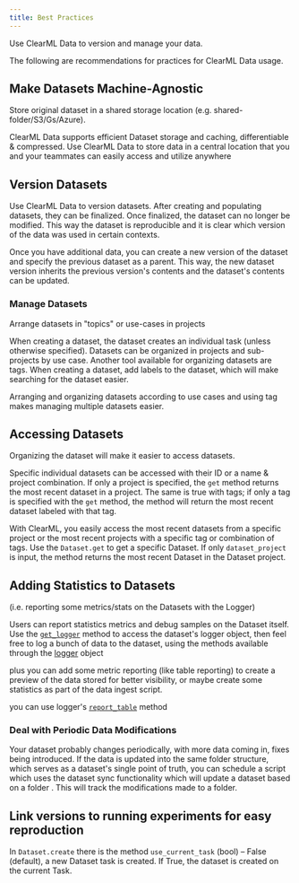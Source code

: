 ```yaml
---
title: Best Practices
---
```


Use ClearML Data to version and manage your data. 

The following are recommendations for practices for ClearML Data usage. 

## Make Datasets Machine-Agnostic 

Store original dataset in a shared storage location (e.g. shared-folder/S3/Gs/Azure). 

ClearML Data supports efficient Dataset storage and caching, differentiable & compressed.  Use ClearML Data to store 
data in a central location that you and your teammates can easily access and utilize anywhere

## Version Datasets

Use ClearML Data to version datasets. After creating and populating datasets, they can be finalized. Once finalized,
the dataset can no longer be modified. This way the dataset is reproducible and it is clear which version of the data was used
in certain contexts. 

Once you have additional data, you can create a new version of the dataset and specify the previous dataset as a parent. 
This way, the new dataset version inherits the previous version's contents and the dataset's contents can be updated. 

### Manage Datasets 

Arrange datasets in "topics" or use-cases in projects

When creating a dataset, the dataset creates an individual task (unless otherwise specified). Datasets can be organized
in projects and sub-projects by use case. Another tool available for organizing datasets are tags. When creating a dataset, 
add labels to the dataset, which will make searching for the dataset easier.

Arranging and organizing datasets according to use cases and using tag makes managing multiple datasets easier.

## Accessing Datasets
Organizing the dataset will make it easier to access datasets. 

Specific individual datasets can be accessed with their ID or a name & project combination. 
If only a project is specified, the `get` method returns the most recent dataset in a project. The same is true with tags; 
if only a tag is specified with the `get` method, the method will return the most recent dataset labeled with that tag.

With ClearML, you easily access the most recent datasets from a specific project or the most recent projects with a specific
tag or combination of tags. Use the `Dataset.get` to get a specific Dataset. If only `dataset_project` is input, the method 
returns the most recent Dataset in the Dataset project. 

## Adding Statistics to Datasets 
(i.e. reporting some metrics/stats on the Datasets with the Logger)

Users can report statistics metrics and debug samples on the Dataset itself. Use the [`get_logger`](../references/sdk/dataset.md#get_logger)
method to access the dataset's logger object, then feel free to log a bunch of data to the dataset, using the methods
available through the [logger](../references/sdk/logger.md) object

plus you can add some metric reporting (like table reporting) to create a preview of the data stored for better visibility, or maybe create some statistics as part of the data ingest script. 

you can use logger's [`report_table`](../references/sdk/logger.md#report_table) method

### Deal with Periodic Data Modifications   

Your dataset probably changes periodically, with more data coming in, fixes being introduced. If the data is updated into the same 
folder structure, which serves as a dataset's single point of truth, you can schedule a script which uses the dataset sync 
functionality which will update a dataset based on a folder . This will track 
the modifications made to a folder.


## Link versions to running experiments for easy reproduction

In `Dataset.create` there is the method `use_current_task` (bool) – False (default), a new Dataset task is created. If True, the dataset is created on the current Task.

